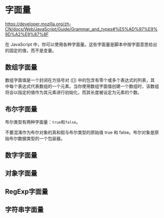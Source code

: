 # 字面量

https://developer.mozilla.org/zh-CN/docs/Web/JavaScript/Guide/Grammar_and_types#%E5%AD%97%E9%9D%A2%E9%87%8F

在 JavaScript 中，你可以使用各种字面量。这些字面量是脚本中按字面意思给出的固定的值，而不是变量。

## 数组字面量

数组字面值是一个封闭在方括号对 ([]) 中的包含有零个或多个表达式的列表，其中每个表达式代表数组的一个元素。当你使用数组字面值创建一个数组时，该数组将会以指定的值作为其元素进行初始化，而其长度被设定为元素的个数。



## 布尔字面量

布尔类型有两种字面量：`true`和`false`。

不要混淆作为布尔对象的真和假与布尔类型的原始值 true 和 false。布尔对象是原始布尔数据类型的一个包装器。

## 数字字面量



## 对象字面量



## RegExp字面量



## 字符串字面量
